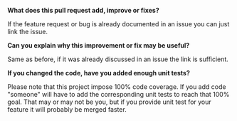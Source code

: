 **What does this pull request add, improve or fixes?**

If the feature request or bug is already documented in an issue you can just link the issue.

**Can you explain why this improvement or fix may be useful?**

Same as before, if it was already discussed in an issue the link is sufficient.

**If you changed the code, have you added enough unit tests?**

Please note that this project impose 100% code coverage. If you add code "someone" will have to add the corresponding unit tests
to reach that 100% goal. That may or may not be you, but if you provide unit test for your feature it will probably be merged faster.
